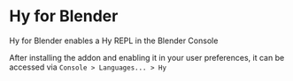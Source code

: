 # Hy for Blender

Hy for Blender enables a Hy REPL in the Blender Console

After installing the addon and enabling it in your user preferences,
it can be accessed via `Console > Languages... > Hy`